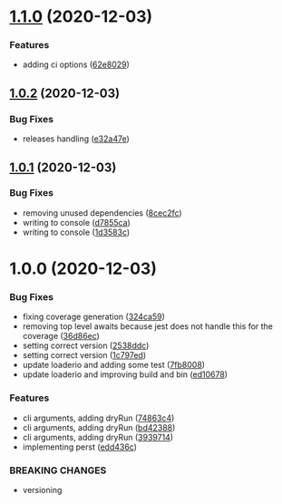 # [1.1.0](https://github.com/DasRed/perst/compare/v1.0.2...v1.1.0) (2020-12-03)


### Features

* adding ci options ([62e8029](https://github.com/DasRed/perst/commit/62e8029729b378c7e2d25f3b990b10dba0dc958f))

## [1.0.2](https://github.com/DasRed/perst/compare/v1.0.1...v1.0.2) (2020-12-03)


### Bug Fixes

* releases handling ([e32a47e](https://github.com/DasRed/perst/commit/e32a47eb9c7450f4f8c30ac72ecfb20d93aa8ca6))

## [1.0.1](https://github.com/DasRed/perst/compare/v1.0.0...v1.0.1) (2020-12-03)


### Bug Fixes

* removing unused dependencies ([8cec2fc](https://github.com/DasRed/perst/commit/8cec2fccb9954dc67365100190f32db9044a9b9a))
* writing to console ([d7855ca](https://github.com/DasRed/perst/commit/d7855ca88fb11e176b73ab9353176f64306405d2))
* writing to console ([1d3583c](https://github.com/DasRed/perst/commit/1d3583c984f2f68571e50b89da861d948bbf2f88))

# 1.0.0 (2020-12-03)


### Bug Fixes

* fixing coverage generation ([324ca59](https://github.com/DasRed/perst/commit/324ca595bc4434cdfa48f7178dfff0b8f815c9b1))
* removing top level awaits because jest does not handle this for the coverage ([36d86ec](https://github.com/DasRed/perst/commit/36d86ecdceec811c10c07ceb75a250295450a1b3))
* setting correct version ([2538ddc](https://github.com/DasRed/perst/commit/2538ddc67a4c3d9ab206f4ec5c913be460c7b97a))
* setting correct version ([1c797ed](https://github.com/DasRed/perst/commit/1c797ed533408eaab902ae462b9a99bbfa3bf10e))
* update loaderio and adding some test ([7fb8008](https://github.com/DasRed/perst/commit/7fb8008fee7329fbfd53a66c78c217f8edea2e89))
* update loaderio and improving build and bin ([ed10678](https://github.com/DasRed/perst/commit/ed106785256133dda29749ad984a7e9f06308bee))


### Features

* cli arguments, adding dryRun ([74863c4](https://github.com/DasRed/perst/commit/74863c40ef65d0acf97a0067c7f483078820e403))
* cli arguments, adding dryRun ([bd42388](https://github.com/DasRed/perst/commit/bd4238810cd62e9eda08b3571810a7c03ad3c17e))
* cli arguments, adding dryRun ([3939714](https://github.com/DasRed/perst/commit/39397143595b031f7bd9d02f4ea6636545523e1e))
* implementing perst ([edd436c](https://github.com/DasRed/perst/commit/edd436ca1909ebf2602d47146b60419e887a12a2))


### BREAKING CHANGES

* versioning
